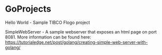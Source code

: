 # GoProjects

Hello World - Sample TIBCO Flogo project

SimpleWebServer - A sample webserver that exposes an html page on port 8081.  More information can be found here: https://tutorialedge.net/post/golang/creating-simple-web-server-with-golang/
